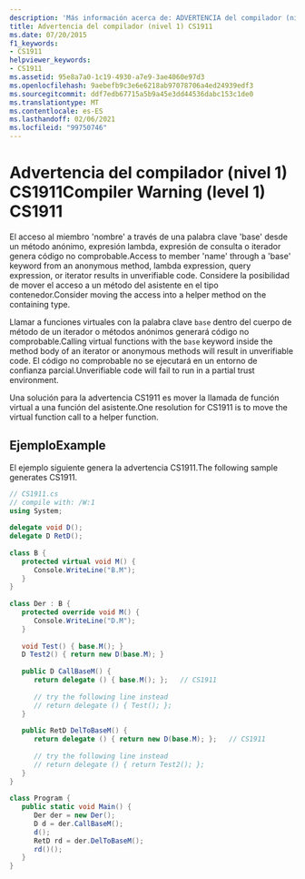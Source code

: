 ```yaml
---
description: 'Más información acerca de: ADVERTENCIA del compilador (nivel 1) ADVERTENCIA CS1911'
title: Advertencia del compilador (nivel 1) CS1911
ms.date: 07/20/2015
f1_keywords:
- CS1911
helpviewer_keywords:
- CS1911
ms.assetid: 95e8a7a0-1c19-4930-a7e9-3ae4060e97d3
ms.openlocfilehash: 9aebefb9c3e6e6218ab97078706a4ed24939edf3
ms.sourcegitcommit: ddf7edb67715a5b9a45e3dd44536dabc153c1de0
ms.translationtype: MT
ms.contentlocale: es-ES
ms.lasthandoff: 02/06/2021
ms.locfileid: "99750746"
---
```

# <a name="compiler-warning-level-1-cs1911"></a><span data-ttu-id="12ccd-103">Advertencia del compilador (nivel 1) CS1911</span><span class="sxs-lookup"><span data-stu-id="12ccd-103">Compiler Warning (level 1) CS1911</span></span>

<span data-ttu-id="12ccd-104">El acceso al miembro 'nombre' a través de una palabra clave 'base' desde un método anónimo, expresión lambda, expresión de consulta o iterador genera código no comprobable.</span><span class="sxs-lookup"><span data-stu-id="12ccd-104">Access to member 'name' through a 'base' keyword from an anonymous method, lambda expression, query expression, or iterator results in unverifiable code.</span></span> <span data-ttu-id="12ccd-105">Considere la posibilidad de mover el acceso a un método del asistente en el tipo contenedor.</span><span class="sxs-lookup"><span data-stu-id="12ccd-105">Consider moving the access into a helper method on the containing type.</span></span>  
  
 <span data-ttu-id="12ccd-106">Llamar a funciones virtuales con la palabra clave `base` dentro del cuerpo de método de un iterador o métodos anónimos generará código no comprobable.</span><span class="sxs-lookup"><span data-stu-id="12ccd-106">Calling virtual functions with the `base` keyword inside the method body of an iterator or anonymous methods will result in unverifiable code.</span></span> <span data-ttu-id="12ccd-107">El código no comprobable no se ejecutará en un entorno de confianza parcial.</span><span class="sxs-lookup"><span data-stu-id="12ccd-107">Unverifiable code will fail to run in a partial trust environment.</span></span>  
  
 <span data-ttu-id="12ccd-108">Una solución para la advertencia CS1911 es mover la llamada de función virtual a una función del asistente.</span><span class="sxs-lookup"><span data-stu-id="12ccd-108">One resolution for CS1911 is to move the virtual function call to a helper function.</span></span>  
  
## <a name="example"></a><span data-ttu-id="12ccd-109">Ejemplo</span><span class="sxs-lookup"><span data-stu-id="12ccd-109">Example</span></span>  

 <span data-ttu-id="12ccd-110">El ejemplo siguiente genera la advertencia CS1911.</span><span class="sxs-lookup"><span data-stu-id="12ccd-110">The following sample generates CS1911.</span></span>  
  
```csharp  
// CS1911.cs  
// compile with: /W:1  
using System;  
  
delegate void D();  
delegate D RetD();  
  
class B {  
   protected virtual void M() {  
      Console.WriteLine("B.M");  
   }  
}  
  
class Der : B {  
   protected override void M() {  
      Console.WriteLine("D.M");  
   }  
  
   void Test() { base.M(); }  
   D Test2() { return new D(base.M); }  
  
   public D CallBaseM() {  
      return delegate () { base.M(); };   // CS1911  
  
      // try the following line instead  
      // return delegate () { Test(); };  
   }  
  
   public RetD DelToBaseM() {  
      return delegate () { return new D(base.M); };   // CS1911  
  
      // try the following line instead  
      // return delegate () { return Test2(); };  
   }  
}  
  
class Program {  
   public static void Main() {  
      Der der = new Der();  
      D d = der.CallBaseM();  
      d();  
      RetD rd = der.DelToBaseM();  
      rd()();  
   }  
}  
```
